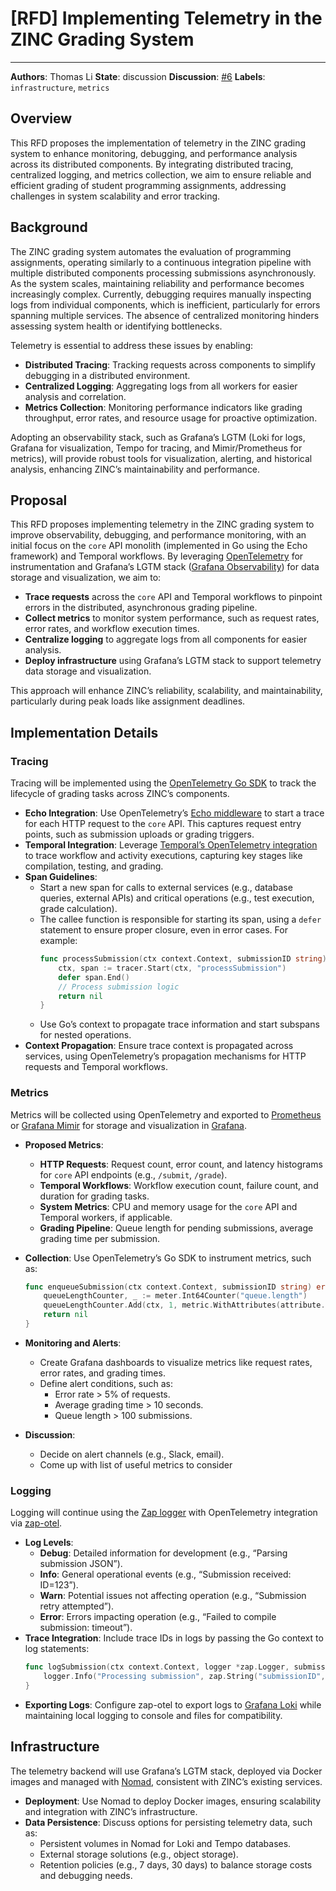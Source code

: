 # [RFD] Implementing Telemetry in the ZINC Grading System

---

**Authors**: Thomas Li
**State**: discussion
**Discussion**: [#6](https://github.com/zinc-sig/affairs/pull/6)
**Labels**: `infrastructure`, `metrics`

## Overview

This RFD proposes the implementation of telemetry in the ZINC grading system to enhance monitoring, debugging, and performance analysis across its distributed components. By integrating distributed tracing, centralized logging, and metrics collection, we aim to ensure reliable and efficient grading of student programming assignments, addressing challenges in system scalability and error tracking.

## Background

The ZINC grading system automates the evaluation of programming assignments, operating similarly to a continuous integration pipeline with multiple distributed components processing submissions asynchronously. As the system scales, maintaining reliability and performance becomes increasingly complex. Currently, debugging requires manually inspecting logs from individual components, which is inefficient, particularly for errors spanning multiple services. The absence of centralized monitoring hinders assessing system health or identifying bottlenecks.

Telemetry is essential to address these issues by enabling:

- **Distributed Tracing**: Tracking requests across components to simplify debugging in a distributed environment.
- **Centralized Logging**: Aggregating logs from all workers for easier analysis and correlation.
- **Metrics Collection**: Monitoring performance indicators like grading throughput, error rates, and resource usage for proactive optimization.

Adopting an observability stack, such as Grafana’s LGTM (Loki for logs, Grafana for visualization, Tempo for tracing, and Mimir/Prometheus for metrics), will provide robust tools for visualization, alerting, and historical analysis, enhancing ZINC’s maintainability and performance.

## Proposal

This RFD proposes implementing telemetry in the ZINC grading system to improve observability, debugging, and performance monitoring, with an initial focus on the `core` API monolith (implemented in Go using the Echo framework) and Temporal workflows. By leveraging [OpenTelemetry](https://opentelemetry.io/docs/) for instrumentation and Grafana’s LGTM stack ([Grafana Observability](https://grafana.com/oss/)) for data storage and visualization, we aim to:

- **Trace requests** across the `core` API and Temporal workflows to pinpoint errors in the distributed, asynchronous grading pipeline.
- **Collect metrics** to monitor system performance, such as request rates, error rates, and workflow execution times.
- **Centralize logging** to aggregate logs from all components for easier analysis.
- **Deploy infrastructure** using Grafana’s LGTM stack to support telemetry data storage and visualization.

This approach will enhance ZINC’s reliability, scalability, and maintainability, particularly during peak loads like assignment deadlines.

## Implementation Details

### Tracing

Tracing will be implemented using the [OpenTelemetry Go SDK](https://opentelemetry.io/docs/languages/go/) to track the lifecycle of grading tasks across ZINC’s components.

- **Echo Integration**: Use OpenTelemetry’s [Echo middleware](https://pkg.go.dev/go.opentelemetry.io/contrib/instrumentation/github.com/labstack/echo/oteltrace) to start a trace for each HTTP request to the `core` API. This captures request entry points, such as submission uploads or grading triggers.
- **Temporal Integration**: Leverage [Temporal’s OpenTelemetry integration](https://docs.temporal.io/observability#opentelemetry) to trace workflow and activity executions, capturing key stages like compilation, testing, and grading.
- **Span Guidelines**:
  - Start a new span for calls to external services (e.g., database queries, external APIs) and critical operations (e.g., test execution, grade calculation).
  - The callee function is responsible for starting its span, using a `defer` statement to ensure proper closure, even in error cases. For example:
    ```go
    func processSubmission(ctx context.Context, submissionID string) error {
        ctx, span := tracer.Start(ctx, "processSubmission")
        defer span.End()
        // Process submission logic
        return nil
    }
    ```
  - Use Go’s context to propagate trace information and start subspans for nested operations.
- **Context Propagation**: Ensure trace context is propagated across services, using OpenTelemetry’s propagation mechanisms for HTTP requests and Temporal workflows.

### Metrics

Metrics will be collected using OpenTelemetry and exported to [Prometheus](https://prometheus.io/) or [Grafana Mimir](https://grafana.com/oss/mimir/) for storage and visualization in [Grafana](https://grafana.com/).

- **Proposed Metrics**:

  - **HTTP Requests**: Request count, error count, and latency histograms for `core` API endpoints (e.g., `/submit`, `/grade`).
  - **Temporal Workflows**: Workflow execution count, failure count, and duration for grading tasks.
  - **System Metrics**: CPU and memory usage for the `core` API and Temporal workers, if applicable.
  - **Grading Pipeline**: Queue length for pending submissions, average grading time per submission.

- **Collection**: Use OpenTelemetry’s Go SDK to instrument metrics, such as:

  ```go
  func enqueueSubmission(ctx context.Context, submissionID string) error {
      queueLengthCounter, _ := meter.Int64Counter("queue.length")
      queueLengthCounter.Add(ctx, 1, metric.WithAttributes(attribute.String("submissionID", submissionID)))
      return nil
  }
  ```

- **Monitoring and Alerts**:

  - Create Grafana dashboards to visualize metrics like request rates, error rates, and grading times.
  - Define alert conditions, such as:
    - Error rate > 5% of requests.
    - Average grading time > 10 seconds.
    - Queue length > 100 submissions.

- **Discussion**:
  - Decide on alert channels (e.g., Slack, email).
  - Come up with list of useful metrics to consider

### Logging

Logging will continue using the [Zap logger](https://pkg.go.dev/go.uber.org/zap) with OpenTelemetry integration via [zap-otel](https://pkg.go.dev/go.opentelemetry.io/contrib/bridges/zap).

- **Log Levels**:
  - **Debug**: Detailed information for development (e.g., “Parsing submission JSON”).
  - **Info**: General operational events (e.g., “Submission received: ID=123”).
  - **Warn**: Potential issues not affecting operation (e.g., “Submission retry attempted”).
  - **Error**: Errors impacting operation (e.g., “Failed to compile submission: timeout”).
- **Trace Integration**: Include trace IDs in logs by passing the Go context to log statements:
  ```go
  func logSubmission(ctx context.Context, logger *zap.Logger, submissionID string) {
      logger.Info("Processing submission", zap.String("submissionID", submissionID), zap.Any("context", ctx))
  }
  ```
- **Exporting Logs**: Configure zap-otel to export logs to [Grafana Loki](https://grafana.com/oss/loki/) while maintaining local logging to console and files for compatibility.

## Infrastructure

The telemetry backend will use Grafana’s LGTM stack, deployed via Docker images and managed with [Nomad](https://www.nomadproject.io/), consistent with ZINC’s existing services.

- **Deployment**: Use Nomad to deploy Docker images, ensuring scalability and integration with ZINC’s infrastructure.
- **Data Persistence**: Discuss options for persisting telemetry data, such as:
  - Persistent volumes in Nomad for Loki and Tempo databases.
  - External storage solutions (e.g., object storage).
  - Retention policies (e.g., 7 days, 30 days) to balance storage costs and debugging needs.
